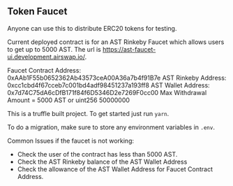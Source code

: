 ## Token Faucet

Anyone can use this to distribute ERC20 tokens for testing.

Current deployed contract is for an AST Rinkeby Faucet which allows users to get up to 5000 AST. The url is https://ast-faucet-ui.development.airswap.io/.

Faucet Contract Address: 0xAAb1F55b0652362Ab43573ceA00A36a7b4f91B7e
AST Rinkeby Address: 0xcc1cbd4f67cceb7c001bd4adf98451237a193ff8
AST Wallet Address: 0x7d74C75dA6cDfB171f84f6D5346D2e7269F0cc00
Max Withdrawal Amount = 5000 AST or uint256 50000000


This is a truffle built project. To get started just run `yarn`. 

To do a migration, make sure to store any environment variables in `.env`.

Common Issues if the faucet is not working:
* Check the user of the contract has less than 5000 AST.
* Check the AST Rinkeby balance of the AST Wallet Address
* Check the allowance of the AST Wallet Address for Faucet Contract Address.

